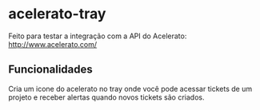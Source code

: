 # acelerato-tray

Feito para testar a integração com a API do Acelerato: http://www.acelerato.com/

## Funcionalidades

Cria um icone do acelerato no tray onde você pode acessar tickets de um projeto e receber alertas quando novos tickets são criados.
